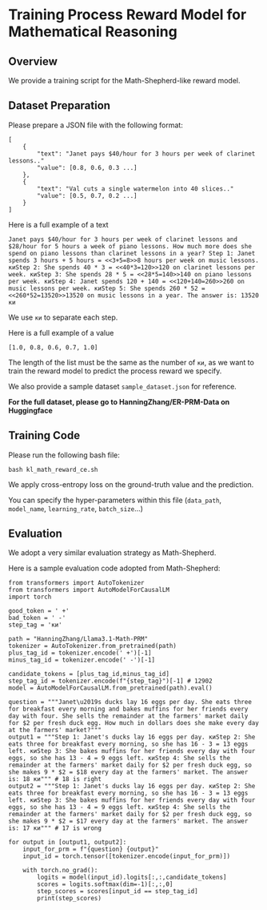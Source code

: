 # Training Process Reward Model for Mathematical Reasoning

## Overview

We provide a training script for the Math-Shepherd-like reward model.

## Dataset Preparation
Please prepare a JSON file with the following format:
```
[
    {
        "text": "Janet pays $40/hour for 3 hours per week of clarinet lessons.."    
        "value": [0.8, 0.6, 0.3 ...]
    },
    {
        "text": "Val cuts a single watermelon into 40 slices.."    
        "value": [0.5, 0.7, 0.2 ...]
    }
]
```
Here is a full example of a text
```
Janet pays $40/hour for 3 hours per week of clarinet lessons and $28/hour for 5 hours a week of piano lessons. How much more does she spend on piano lessons than clarinet lessons in a year? Step 1: Janet spends 3 hours + 5 hours = <<3+5=8>>8 hours per week on music lessons. киStep 2: She spends 40 * 3 = <<40*3=120>>120 on clarinet lessons per week. киStep 3: She spends 28 * 5 = <<28*5=140>>140 on piano lessons per week. киStep 4: Janet spends 120 + 140 = <<120+140=260>>260 on music lessons per week. киStep 5: She spends 260 * 52 = <<260*52=13520>>13520 on music lessons in a year. The answer is: 13520 ки
```
We use `ки` to separate each step.

Here is a full example of a value
```
[1.0, 0.8, 0.6, 0.7, 1.0]
```
The length of the list must be the same as the number of `ки`, as we want to train the reward model to predict the process reward we specify.

We also provide a sample dataset `sample_dataset.json` for reference.

**For the full dataset, please go to HanningZhang/ER-PRM-Data on Huggingface**

## Training Code

Please run the following bash file:
```
bash kl_math_reward_ce.sh
```
We apply cross-entropy loss on the ground-truth value and the prediction.

You can specify the hyper-parameters within this file (`data_path`, `model_name`, `learning_rate`, `batch_size`...)


## Evaluation

We adopt a very similar evaluation strategy as Math-Shepherd. 

Here is a sample evaluation code adopted from Math-Shepherd:
```
from transformers import AutoTokenizer
from transformers import AutoModelForCausalLM
import torch

good_token = ' +'
bad_token = ' -'
step_tag = 'ки'

path = "HanningZhang/Llama3.1-Math-PRM"
tokenizer = AutoTokenizer.from_pretrained(path)
plus_tag_id = tokenizer.encode(' +')[-1]
minus_tag_id = tokenizer.encode(' -')[-1]

candidate_tokens = [plus_tag_id,minus_tag_id]
step_tag_id = tokenizer.encode(f"{step_tag}")[-1] # 12902
model = AutoModelForCausalLM.from_pretrained(path).eval()

question = """Janet\u2019s ducks lay 16 eggs per day. She eats three for breakfast every morning and bakes muffins for her friends every day with four. She sells the remainder at the farmers' market daily for $2 per fresh duck egg. How much in dollars does she make every day at the farmers' market?"""
output1 = """Step 1: Janet's ducks lay 16 eggs per day. киStep 2: She eats three for breakfast every morning, so she has 16 - 3 = 13 eggs left. киStep 3: She bakes muffins for her friends every day with four eggs, so she has 13 - 4 = 9 eggs left. киStep 4: She sells the remainder at the farmers' market daily for $2 per fresh duck egg, so she makes 9 * $2 = $18 every day at the farmers' market. The answer is: 18 ки""" # 18 is right
output2 = """Step 1: Janet's ducks lay 16 eggs per day. киStep 2: She eats three for breakfast every morning, so she has 16 - 3 = 13 eggs left. киStep 3: She bakes muffins for her friends every day with four eggs, so she has 13 - 4 = 9 eggs left. киStep 4: She sells the remainder at the farmers' market daily for $2 per fresh duck egg, so she makes 9 * $2 = $17 every day at the farmers' market. The answer is: 17 ки""" # 17 is wrong

for output in [output1, output2]:
    input_for_prm = f"{question} {output}"
    input_id = torch.tensor([tokenizer.encode(input_for_prm)])

    with torch.no_grad():
        logits = model(input_id).logits[:,:,candidate_tokens]
        scores = logits.softmax(dim=-1)[:,:,0] 
        step_scores = scores[input_id == step_tag_id]
        print(step_scores)


```
